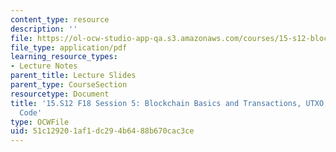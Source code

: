 ```yaml
---
content_type: resource
description: ''
file: https://ol-ocw-studio-app-qa.s3.amazonaws.com/courses/15-s12-blockchain-and-money-fall-2018/51c129201af1dc294b6488b670cac3ce_MIT15_S12F18_ses5.pdf
file_type: application/pdf
learning_resource_types:
- Lecture Notes
parent_title: Lecture Slides
parent_type: CourseSection
resourcetype: Document
title: '15.S12 F18 Session 5: Blockchain Basics and Transactions, UTXO, and Script
  Code'
type: OCWFile
uid: 51c12920-1af1-dc29-4b64-88b670cac3ce
---
```

